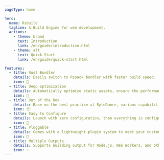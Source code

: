 ```yaml
---
pageType: home

hero:
  name: Rsbuild
  tagline: A Build Engine for web development.
  actions:
    - theme: brand
      text: Introduction
      link: /en/guide/introduction.html
    - theme: alt
      text: Quick Start
      link: /en/guide/quick-start.html

features:
  - title: Rust Bundler
    details: Easily switch to Rspack bundler with faster build speed.
    icon: 🚀
  - title: Deep optimization
    details: Automatically optimize static assets, ensure the performance of production app.
    icon: 🍭
  - title: Out of the box
    details: Base on the best practice at ByteDance, various capabilities are out-of-the-box.
    icon: 📦
  - title: Easy to Configure
    details: Launch with zero configuration, then everything is configurable.
    icon: 📖
  - title: Pluggable
    details: Comes with a lightweight plugin system to meet your customization needs.
    icon: 🎨
  - title: Multiple Outputs
    details: Supports building output for Node.js, Web Workers, and other environments.
    icon: ✨
---
```

